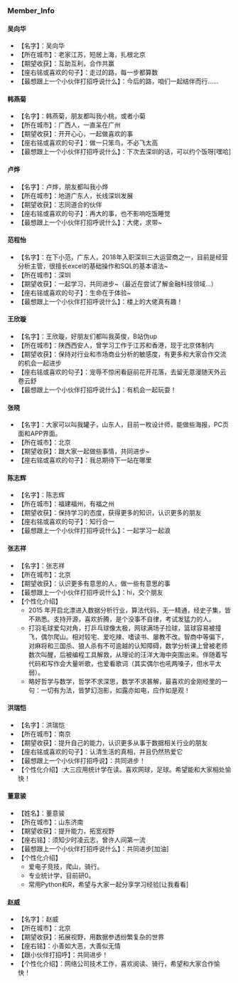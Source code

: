 ### Member_Info

#### 吴向华
- 【名字】：吴向华
- 【所在城市】：老家江苏，短居上海，扎根北京
- 【期望收获】：互助互利，合作共赢
- 【座右铭或喜欢的句子】：走过的路，每一步都算数
- 【最想跟上一个小伙伴打招呼说什么】：今后的路，咱们一起结伴而行……

#### 韩燕菊
- 【名字】：韩燕菊，朋友都叫我小桃，或者小菊
- 【所在城市】：广西人，一直呆在广州
- 【期望收获】：开开心心，一起做喜欢的事
- 【座右铭或喜欢的句子】：做一只笨鸟，不必飞太高
- 【最想跟上一个小伙伴打招呼说什么】：下次去深圳的话，可以约个饭呀[嘿哈]

#### 卢烨
- 【名字】：卢烨，朋友都叫我小烨
- 【所在城市】：地道广东人，长线深圳发展
- 【期望收获】：志同道合的伙伴
- 【座右铭或喜欢的句子】：再大的事，也不影响吃饭睡觉
- 【最想跟上一个小伙伴打招呼说什么】：大佬，求带~


#### 范程怡
- 【名字】：在下小范，广东人，2018年入职深圳三大运营商之一，目前是经营分析主管，很擅长excel的基础操作和SQL的基本语法~
- 【所在城市】：深圳
- 【期望收获】：一起学习，共同进步~（最近在尝试了解金融科技领域...）
- 【座右铭或喜欢的句子】：生命在于体验~
- 【最想跟上一个小伙伴打招呼说什么】：楼上的大佬真有趣！

#### 王欣璇
- 【名字】：王欣璇，好朋友们都叫我英俊，B站伪up
- 【所在城市】：陕西西安人，曾学习工作于江苏和香港，现于北京体制内
- 【期望收获】：保持对行业和市场商业分析的敏感度，有更多和大家合作交流的机会一起进步
- 【座右铭或喜欢的句子】：宠辱不惊闲看庭前花开花落，去留无意漫随天外云卷云舒
- 【最想跟上一个小伙伴打招呼说什么】：有机会一起玩耍！

#### 张晓
- 【名字】：大家可以叫我罐子，山东人，目前一枚设计师，能做些海报，PC页面和APP界面。
- 【所在城市】：北京
- 【期望收获】：跟大家一起做些事情，共同进步~
- 【座右铭或喜欢的句子】：我总期待下一站在哪里

#### 陈志辉
- 【名字】：陈志辉
- 【所在城市】：福建福州，有福之州
- 【期望收获】：保持学习的态度，获得更多的知识，认识更多的朋友
- 【座右铭或喜欢的句子】：知行合一
- 【最想跟上一个小伙伴打招呼说什么】：一起学习一起浪

#### 张志祥
- 【名字】：张志祥
- 【所在城市】：北京
- 【期望收获】：认识更多有意思的人，做一些有意思的事
- 【最想跟上一个小伙伴打招呼说什么】：hi，交个朋友
- 【个性化介绍】
  - 2015 年开启北漂进入数据分析行业，算法代码，无一精通，经史子集，皆不熟悉。支持开源，喜欢折腾，是个没事不自律，考试发猛力的人。
  - 打羽毛球爱勾对角，打乒乓球像太极，网球满场子捡球，篮球容易被撞飞，偶尔爬山。相对较宅、爱吃辣、嗜读书、屡教不改。智商中等偏下，对麻将和三国杀、狼人杀有不可逾越的认知障碍，数学分析课上曾被老师数次叫醒，后被编程工具解救，从理论的汪洋大海中突围出来。伴随着写代码和写作会大量听歌，也爱看歌词（其实偶尔也吼两嗓子，但水平太弱）。
  - 略好哲学与数学，哲学不求深思，数学不求甚解，最喜欢的金刚经里的一句：一切有为法，皆梦幻泡影，如露亦如电，应作如是观！


#### 洪瑞恺
- 【名字】：洪瑞恺
- 【所在城市】：南京
- 【期望收获】：提升自己的能力，认识更多从事于数据相关行业的朋友
- 【座右铭或喜欢的句子】：认清生活的真相，并且仍然热爱它
- 【最想跟上一个小伙伴打招呼说】：共同进步！
- 【个性化介绍】:大三应用统计学在读。喜欢网球，足球。希望能和大家相处愉快！


#### 董意骏
- 【姓名】：董意骏
- 【所在城市】：山东济南
- 【期望收获】：提升能力，拓宽视野
- 【座右铭】：须知少时凌云志，曾许人间第一流
- 【最想跟上一个小伙伴打招呼说什么】：共同进步[加油]
- 【个性化介绍】
  - 爱电子竞技，爬山，骑行。
  - 专业统计学，目前研0。
  - 常用Python和R，希望与大家一起分享学习经验[让我看看]


#### 赵威
- 【名字】：赵威
- 【所在城市】：北京
- 【期望收获】：拓展视野，用数据参透纷繁复杂的世界
- 【座右铭】：小善如大恶，大善似无情
- 【跟小伙伴打招呼】：共同进步！
- 【个性化介绍】：网络公司技术工作，喜欢阅读、骑行，希望和大家合作愉快！

